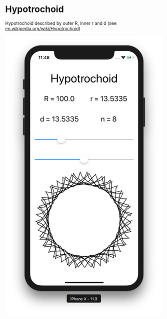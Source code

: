 # Hypotrochoid
Hypotrochoid described by outer R, inner r and d (see [en.wikipedia.org/wiki/Hypotrochoid](https://en.wikipedia.org/wiki/Hypotrochoid))

![Hypotrochoid Screenshot](https://github.com/dbystruev/Hypotrochoid/blob/master/Hypotrochoid/Assets.xcassets/Hypotrochoid%20Screenshot.png?raw=true)
